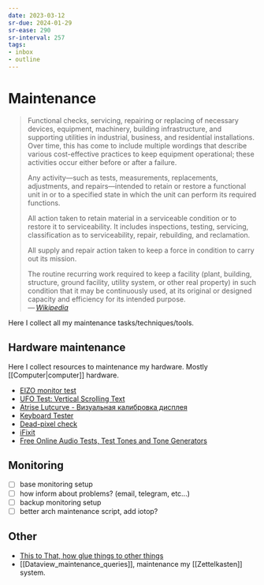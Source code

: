 ```yaml
---
date: 2023-03-12
sr-due: 2024-01-29
sr-ease: 290
sr-interval: 257
tags:
- inbox
- outline
---
```


# Maintenance

> Functional checks, servicing, repairing or replacing of necessary devices,
> equipment, machinery, building infrastructure, and supporting utilities in
> industrial, business, and residential installations. Over time, this has come
> to include multiple wordings that describe various cost-effective practices to
> keep equipment operational; these activities occur either before or after a
> failure.
>
> Any activity—such as tests, measurements, replacements, adjustments, and
> repairs—intended to retain or restore a functional unit in or to a specified
> state in which the unit can perform its required functions.
>
> All action taken to retain material in a serviceable condition or to restore
> it to serviceability. It includes inspections, testing, servicing,
> classification as to serviceability, repair, rebuilding, and reclamation.
>
> All supply and repair action taken to keep a force in condition to carry out
> its mission.
>
> The routine recurring work required to keep a facility (plant, building,
> structure, ground facility, utility system, or other real property) in such
> condition that it may be continuously used, at its original or designed
> capacity and efficiency for its intended purpose.\
> — <cite>[Wikipedia](https://en.wikipedia.org/wiki/Maintenance)</cite>

Here I collect all my maintenance tasks/techniques/tools.

## Hardware maintenance

Here I collect resources to maintenance my hardware. Mostly
[[Computer|computer]] hardware.

- [EIZO monitor test](https://www.eizo.be/monitor-test/)
- [UFO Test: Vertical Scrolling Text](https://www.testufo.com/framerates-text)
- [Atrise Lutcurve - Визуальная калибровка дисплея](http://www.atrise.com/lutcurve/ru/)
- [Keyboard Tester](https://www.keyboardtester.com/tester.html)
- [Dead-pixel check](http://lcdtech.info/en/tests/dead.pixel.htm)
- [iFixit](https://www.ifixit.com/)
- [Free Online Audio Tests, Test Tones and Tone Generators](https://www.audiocheck.net/)

## Monitoring

- [ ] base monitoring setup
- [ ] how inform about problems? (email, telegram, etc...)
- [ ] backup monitoring setup
- [ ] better arch maintenance script, add iotop?

## Other

- [This to That, how glue things to other things](http://www.thistothat.com/)
- [[Dataview_maintenance_queries]], maintenance my [[Zettelkasten]] system.
